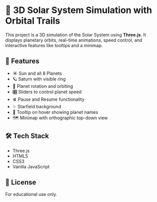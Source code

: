 # 🌌 3D Solar System Simulation with Orbital Trails

This project is a 3D simulation of the Solar System using **Three.js**. It displays planetary orbits, real-time animations, speed control, and interactive features like tooltips and a minimap.

## 🚀 Features

- ☀️ Sun and all 8 Planets
- 🪐 Saturn with visible ring
- 🔁 Planet rotation and orbiting
- 🎛️ Sliders to control planet speed
- ⏸️ Pause and Resume functionality
- ✨ Starfield background
- 📌 Tooltip on hover showing planet names
- 🗺️ Minimap with orthographic top-down view

## 🛠️ Tech Stack

- Three.js
- HTML5
- CSS3
- Vanilla JavaScript
## 📄 License

For educational use only.
